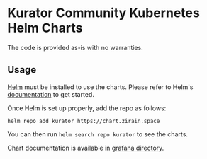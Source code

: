 # Kurator Community Kubernetes Helm Charts

The code is provided as-is with no warranties.

## Usage

[Helm](https://helm.sh) must be installed to use the charts.
Please refer to Helm's [documentation](https://helm.sh/docs/) to get started.

Once Helm is set up properly, add the repo as follows:

```console
helm repo add kurator https://chart.zirain.space
```

You can then run `helm search repo kurator` to see the charts.

<!-- Keep full URL links to repo files because this README syncs from main to gh-pages.  -->
Chart documentation is available in [grafana directory](https://github.com/grafana/helm-charts/blob/main/charts/grafana/README.md).
